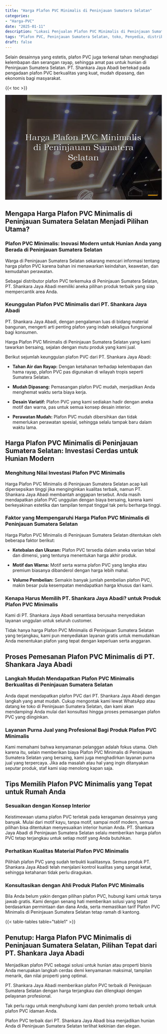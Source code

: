 ```yaml
---
title: "Harga Plafon PVC Minimalis di Peninjauan Sumatera Selatan"
categories: 
- "Harga-PVC"
date: "2025-01-11"
description: "Lokasi Penjualan Plafon PVC Minimalis di Peninjauan Sumatera Selatan bagi hunian, perkantoran, dan gerai. Material terbaik, pilihan motif, variasi warna elegan, beserta jasa instalasi oleh tim profesional serta kepastian resmi!|Servis penjualan Plafon PVC Minimalis di Peninjauan Sumatera Selatan bagi kebutuhan rumah, office, atau toko, beserta produk terbaik dan instalasi oleh tim profesional dan garansi resmi.|Alternatif Plafon PVC Minimalis di Peninjauan Sumatera Selatan yang andal bagi hunian, kantor, serta toko, bersama produk terbaik dan instalasi oleh tim berpengalaman serta jaminan resmi.|Penyediaan Plafon PVC Minimalis di Peninjauan Sumatera Selatan untuk hunian, office, serta toko, dengan produk unggulan dan pemasangan ditangani oleh teknisi ahli, lengkap beserta jaminan resmi.}"
tags: "Plafon PVC, Peninjauan Sumatera Selatan, toko, Penyedia, distributor"
draft: false
---
```


Selain desainnya yang estetis, plafon PVC juga terkenal tahan menghadapi kelembapan dan serangan rayap, sehingga amat pas untuk hunian di Peninjauan Sumatera Selatan. PT. Shankara Jaya Abadi bertekad pada pengadaan plafon PVC berkualitas yang kuat, mudah dipasang, dan ekonomis bagi masyarakat.

{{< toc >}}

![Harga Plafon PVC Minimalis di Peninjauan Sumatera Selatan](/images/Harga-PVC/Harga-Plafon-PVC-Minimalis-di-Peninjauan-Sumatera-Selatan.png)


## Mengapa Harga Plafon PVC Minimalis di Peninjauan Sumatera Selatan Menjadi Pilihan Utama?

### Plafon PVC Minimalis: Inovasi Modern untuk Hunian Anda yang Berada di Peninjauan Sumatera Selatan

Warga di Peninjauan Sumatera Selatan sekarang mencari informasi tentang harga plafon PVC karena bahan ini menawarkan keindahan, keawetan, dan kemudahan perawatan.

Sebagai distributor plafon PVC terkemuka di Peninjauan Sumatera Selatan, PT. Shankara Jaya Abadi memiliki aneka pilihan produk terbaik yang siap mempercantik area Anda.

### Keunggulan Plafon PVC Minimalis dari PT. Shankara Jaya Abadi

PT. Shankara Jaya Abadi, dengan pengalaman luas di bidang material bangunan, mengerti arti penting plafon yang indah sekaligus fungsional bagi konsumen.

Harga Plafon PVC Minimalis di Peninjauan Sumatera Selatan yang kami tawarkan bersaing, sejalan dengan mutu produk yang kami jual.

Berikut sejumlah keunggulan plafon PVC dari PT. Shankara Jaya Abadi:

- **Tahan Air dan Rayap:** Dengan ketahanan terhadap kelembapan dan hama rayap, plafon PVC pas digunakan di wilayah tropis seperti Sumatera Selatan.

- **Mudah Dipasang:** Pemasangan plafon PVC mudah, menjadikan Anda menghemat waktu serta biaya kerja.

- **Desain Variatif:** Plafon PVC yang kami sediakan hadir dengan aneka motif dan warna, pas untuk semua konsep desain interior.

- **Perawatan Mudah:** Plafon PVC mudah dibersihkan dan tidak memerlukan perawatan spesial, sehingga selalu tampak baru dalam waktu lama.

## Harga Plafon PVC Minimalis di Peninjauan Sumatera Selatan: Investasi Cerdas untuk Hunian Modern

### Menghitung Nilai Investasi Plafon PVC Minimalis

Harga Plafon PVC Minimalis di Peninjauan Sumatera Selatan acap kali dipersepsikan tinggi jika menginginkan kualitas terbaik, namun PT. Shankara Jaya Abadi membantah anggapan tersebut. Anda masih mendapatkan plafon PVC unggulan dengan biaya bersaing, karena kami berkeyakinan estetika dan tampilan tempat tinggal tak perlu berharga tinggi.

### Faktor yang Mempengaruhi Harga Plafon PVC Minimalis di Peninjauan Sumatera Selatan

Harga Plafon PVC Minimalis di Peninjauan Sumatera Selatan ditentukan oleh beberapa faktor berikut:

- **Ketebalan dan Ukuran:** Plafon PVC tersedia dalam aneka varian tebal dan dimensi, yang tentunya menentukan harga akhir produk.

- **Motif dan Warna:** Motif serta warna plafon PVC yang langka atau premium biasanya dibanderol dengan harga lebih mahal.

- **Volume Pembelian:** Semakin banyak jumlah pembelian plafon PVC, makin besar pula kesempatan mendapatkan harga khusus dari kami.

### Kenapa Harus Memilih PT. Shankara Jaya Abadi? untuk Produk Plafon PVC Minimalis

Kami di PT. Shankara Jaya Abadi senantiasa berusaha menyediakan layanan unggulan untuk seluruh customer.

Tidak hanya harga Plafon PVC Minimalis di Peninjauan Sumatera Selatan yang terjangkau, kami pun menyediakan layanan gratis untuk memudahkan Anda menentukan plafon yang tepat dengan keperluan serta anggaran.

## Proses Pemesanan Plafon PVC Minimalis di PT. Shankara Jaya Abadi

### Langkah Mudah Mendapatkan Plafon PVC Minimalis Berkualitas di Peninjauan Sumatera Selatan

Anda dapat mendapatkan plafon PVC dari PT. Shankara Jaya Abadi dengan langkah yang amat mudah. Cukup mengontak kami lewat WhatsApp atau datang ke toko di Peninjauan Sumatera Selatan, dan kami akan mendampingi Anda mulai dari konsultasi hingga proses pemasangan plafon PVC yang diinginkan.

### Layanan Purna Jual yang Profesional Bagi Produk Plafon PVC Minimalis

Kami memahami bahwa kenyamanan pelanggan adalah fokus utama. Oleh karena itu, selain memberikan biaya Plafon PVC Minimalis di Peninjauan Sumatera Selatan yang bersaing, kami juga menghadirkan layanan purna jual yang terpercaya. Jika ada masalah atau hal yang ingin ditanyakan seputar produk, staf kami siap menolong kapan saja.

## Tips Memilih Plafon PVC Minimalis yang Tepat untuk Rumah Anda

### Sesuaikan dengan Konsep Interior

Keistimewaan utama plafon PVC terletak pada keragaman desainnya yang banyak. Mulai dari motif kayu, tanpa motif, sampai motif modern, semua pilihan bisa ditentukan menyesuaikan interior hunian Anda. PT. Shankara Jaya Abadi di Peninjauan Sumatera Selatan selalu memberikan harga plafon PVC tetap terjangkau untuk setiap motif yang Anda butuhkan.

### Perhatikan Kualitas Material Plafon PVC Minimalis

Pilihlah plafon PVC yang sudah terbukti kualitasnya. Semua produk PT. Shankara Jaya Abadi telah menjalani kontrol kualitas yang sangat ketat, sehingga ketahanan tidak perlu diragukan.

### Konsultasikan dengan Ahli Produk Plafon PVC Minimalis

Bila Anda belum yakin dengan pilihan plafon PVC, hubungi kami untuk tanya jawab gratis. Kami dengan senang hati memberikan solusi yang tepat berdasarkan permintaan dan dana Anda, serta memastikan tarif Plafon PVC Minimalis di Peninjauan Sumatera Selatan tetap ramah di kantong.

{{< table-tables table="table1" >}}

## Penutup: Harga Plafon PVC Minimalis di Peninjauan Sumatera Selatan, Pilihan Tepat dari PT. Shankara Jaya Abadi

Menjadikan plafon PVC sebagai solusi untuk hunian atau properti bisnis Anda merupakan langkah cerdas demi kenyamanan maksimal, tampilan menarik, dan nilai properti yang optimal.

PT. Shankara Jaya Abadi memberikan plafon PVC terbaik di Peninjauan Sumatera Selatan dengan harga terjangkau dan dilengkapi dengan pelayanan profesional.

Tak perlu ragu untuk menghubungi kami dan peroleh promo terbaik untuk plafon PVC idaman Anda.

Plafon PVC terbaik dari PT. Shankara Jaya Abadi bisa menjadikan hunian Anda di Peninjauan Sumatera Selatan terlihat kekinian dan elegan.